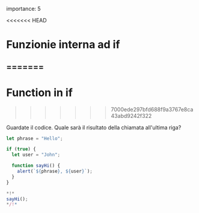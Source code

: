 importance: 5

<<<<<<< HEAD
# Funzionie interna ad if
=======
---
# Function in if
>>>>>>> 7000ede297bfd688f9a3767e8ca43abd9242f322

Guardate il codice. Quale sarà il risultato della chiamata all'ultima riga?

```js run
let phrase = "Hello";

if (true) {
  let user = "John";

  function sayHi() {
    alert(`${phrase}, ${user}`);
  }
}

*!*
sayHi();
*/!*
```
